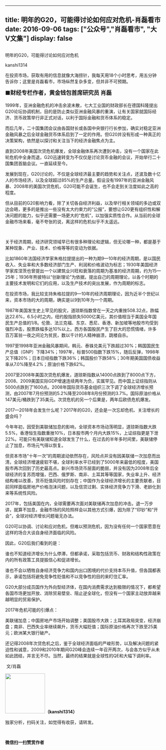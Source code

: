 
---
title:  明年的G20，可能得讨论如何应对危机-肖磊看市
date: 2016-09-06
tags: ["公众号","肖磊看市", "大V文集"]
display: false
---


## 



明年的G20，可能得讨论如何应对危机




kanshi1314




在投资市场，获取有用的信息就像大海捞针，我每天用18个小时思考，用五分钟告诉你；这里是肖磊看市，市场纵然复杂多变，但并非不可预期。


**<strong style="max-width: 100%; font-size: 18px; text-align: justify; line-height: 1.6; text-indent: 40px; box-sizing: border-box !important; word-wrap: break-word !important;">■财经专栏作者，黄金钱包首席研究员 肖磊**</strong>



1999年，亚洲金融危机的冲击余波未散，七大工业国的财政部长在德国科隆提出G20论坛协调机制，目的是防止类似亚洲金融风暴的重演，让有关国家就国际经济、货币政策举行非正式对话，以利于国际金融和货币体系的稳定。



而后几年，二十国集团会议由各国财长或各国中央银行行长参加，确实对稳定亚洲金融风暴之后全球金融货币体系启到了一定的作用。但G20并没有形成一种真正的决策架构，依然是以探讨和关注当下的经济金融焦点为主。



直到2008年美国次贷危机爆发，全球金融体系再次遭到冲击，没有一个国家在此轮危机中全身而退，G20迅速转变为不仅仅是讨论货币金融的会议，开始举行二十国集团首脑会议。一直延续至今。



发展到现在，G20讨论的，不仅是全球经济最主要的趋势和关注点，还波及数十亿人的市场经济，以及全球超过85%的生产总量。假设没有1997年的亚洲金融风暴、2008年的美国次贷危机，G20可能不会诞生，也不会走到关注度如此之高的程度。



但从目前的G20影响力看，除了关切各自经济利益，以及举行相关领域的多边或双边会晤，更多的是推出一些没有太大约束力的“公报”，要想让G20更有组织性和解决问题的能力，似乎还需要一场更大的“危机”，以加强实质性合作。从当前的全球金融市场来看，毫不夸张的说，离这样的危机似乎不太遥远。

&nbsp;

关于经济周期，经济研究领域早已有很多种理论和逻辑，但无论哪一种，都是基于某种现象、产业、技术、价格等等的变动为依据。



比如1860年法国经济学家朱格拉提提出的一种为期9—10年的经济周期，是以国民收入、失业率和大多数经济部门生产、利润和价格波动为标志；1930年美国经济学家库涅茨也曾提出一个以建筑业兴旺和衰落的周期为基准的经济周期，约为15—25年；1936年熊彼特以“创新理论”为依据，提出自己的周期理论，以各个时期的主要技术发明和它们的应用，以及生产技术的突出发展，作为周期的标志。



在投资市场，我比较支持朱格拉提的9—10年的经济周期理论，因为近半个世纪以来，资本市场的大的周期，确实是以9到10年为一个周期。



1987年美国发生史上罕见的股灾，道琼斯指数曾在一天之内重挫508.32点，跌幅达22.6%，6.5小时之内，纽约股指损失5000亿美元，其价值相当于美国全年国民生产总值的1/8。伦敦、法兰克福、东京、悉尼、香港、新加坡等地股市均受到强烈冲击，股票跌幅多达10%以上。西方各国股民产生了巨大的恐慌情绪，许多百万富翁一夜之间沦为贫民，数以千计的人精神崩溃，跳楼自杀。



1997至1998年亚洲金融风暴期间，韩元、泰铢兑美元下跌超过30%；韩国国民生产总值（GNP）下降34%；1997年，标普500指数下跌15%，随后反弹，1998年又下降20%；日本日经指数下跌36%；韩国股价下跌58%；30年期美国国债收益率从7.0%降至4.2%；原油价格下跌62%。



2007至2008年美国次贷危机爆发，道琼斯指数从14000点跌到了8000点下方，2008、2009美国实际GDP增速连续两年为负，实属罕见。而中国上证综指则从5000点跌到了1600点。2008年国际货币基金组织三次下调了全球经济增长预测，由2007年7月份预测的5.2%降至2008年8月份预测的3.7%。国际原油价格从147美元/桶跌到了35美元。次贷危机的另一个后果是，两年后欧债危机爆发。



2017—2018年会发生什么呢？2017年的G20，还会是一次忘却危机、关注增长的盛会吗？



今年年初，因受到美联储加息的影响，全球资本市场动荡明显，道琼斯指数大跌5.5%，香港恒生指数重挫10%，日本股市两个月内大跌15%，上证综指更是下泄22%。可能只有美联储知道全球发生了什么，在过去的半年多时间里，美联储停止了加息，市场元气得以恢复。



但资本市场“十年一次”的周期波动依然存在，风险点并没有因美联储一次加息而出清，全球经济增速疲软不堪，全球利率水平已经到了5000年来最低的程度，美国股市再次回到了历史最高点。新兴市场货币层面的脆弱，并没有因为2008年后全球经济的复苏而增强，巴西、俄罗斯、南非、土耳其等等国家，失业率上升、经济结构难以改善，货币贬值风险时刻存在；中国作为全球经济增长的主要贡献者，目前同样面临房地产价格泡沫问题，以及信贷过剩、实体经济竞争力下滑、老龄化到来等系统性风险。



2017年，包括美国在内，全球需要再次面对美联储再次加息的冲击。退一万步讲，就算不加息，金融市场的风险照样会以其他方式引爆，因为除了“印钞”和“开会”，全球对经济增长问题毫无办法。



G20可以协调、讨论和应对危机，但难以预测危机，因为没有任何一个国家愿意在这样的场合大谈自身经济面临的风险。



因此，G20后我们看到的是：



谁也不知道经济增长为什么停滞，但都承诺，采取包括货币、财政和结构性政策在内的所有政策工具提振信心和促进增长。



谁也不会以牺牲自身经济竞争力和国内出口困境的代价支持本币升值，但各国都表示，承诺包括将避免竞争性贬值和不以竞争性的目的来盯住汇率。



G20大部分成员国作为外向型经济体，在国内消费需求达到极限的情况下，都希望各国市场更加开放、消除贸易壁垒、阻止逆全球化，但没有一个国家主动放弃越来越明显的贸易保护。



2017年危机可能的引爆点：



美联储加息；中国房地产市场开始调整；美国股市大跌；土耳其政局突变，经济崩盘；南非、巴西失业率继续飙升，货币大幅贬值；国际原油价格再次下跌至25美元；欧洲某大银行破产。



还记得2008年次贷危机之后，鉴于全球经济面临的严峻形势，以及解决问题的紧迫性和诚意，2009和2010年期间G20峰会连续一年召开两次，与会各方似乎从未如此团结，并言无不尽。当然，最终的结果就是全球性的QE和大幅下调利率。





&nbsp;文/肖磊

<img data-s="300,640" data-type="png" data-ratio="1" data-w="129" width="129px" width="129px" src="http://mmbiz.qpic.cn/mmbiz/rIYcHn0KrPQ4nqiakSpAnZPNSBYdTtpdCELmtbN8iasCKX0AXDKwVJIq1gWcaGVbdt83BgU9ibs9W4vKo34H3ZOBw/640?" style="box-sizing: border-box !important; word-wrap: break-word !important; visibility: visible !important; width: 129px !important;"/>**（kanshi1314）**

 独家分析，扫码关注，如觉得有收获，请转发。



&nbsp;




**微信扫一扫赞赏作者**













